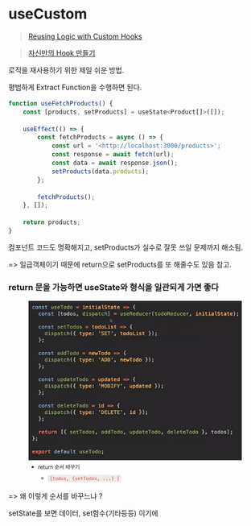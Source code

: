 # useCustom

> [Reusing Logic with Custom Hooks](https://beta.reactjs.org/learn/reusing-logic-with-custom-hooks)

> [자신만의 Hook 만들기](https://ko.reactjs.org/docs/hooks-custom.html)

로직을 재사용하기 위한 제일 쉬운 방법.

평범하게 Extract Function을 수행하면 된다.&#x20;

```jsx
function useFetchProducts() {
	const [products, setProducts] = useState<Product[]>([]);
	
	useEffect(() => {
		const fetchProducts = async () => {
			const url = '<http://localhost:3000/products>';
			const response = await fetch(url);
			const data = await response.json();
			setProducts(data.products);
		};

		fetchProducts();
	}, []);

	return products;
}
```

컴포넌트 코드도 명확해지고, setProducts가 실수로 잘못 쓰일 문제까지 해소됨.



\=> 일급객체이기 때문에 return으로 setProducts를 또 해줄수도 있음 참고.



### return 문을 가능하면 useState와 형식을 일관되게 가면 좋다

<figure><img src="../../.gitbook/assets/image (1).png" alt=""><figcaption></figcaption></figure>

\=> 왜 이렇게 순서를 바꾸느냐 ?

setState를 보면 데이터, set함수(기타등등) 이기에&#x20;
